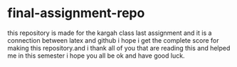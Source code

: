 # final-assignment-repo
this repository is made for the kargah class last assignment and it is a connection between latex and github i hope i get the complete score for making this repository.and i thank all of you that are reading this and helped me in this semester i hope you all be ok and have good luck.